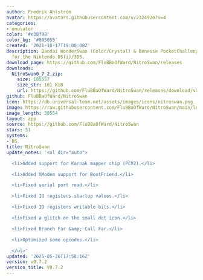 ```yaml
---
author: Fredrik Ahlström
avatar: https://avatars.githubusercontent.com/u/2324920?v=4
categories:
- emulator
color: '#e38f98'
color_bg: '#805055'
created: '2021-10-17T19:00:08Z'
description: Bandai WonderSwan (Color/Crystal) & Benesse PocketChallenge V2 emulator
  for the Nintendo DS(i)/3DS.
download_page: https://github.com/FluBBaOfWard/NitroSwan/releases
downloads:
  NitroSwan0_7_2.zip:
    size: 185557
    size_str: 181 KiB
    url: https://github.com/FluBBaOfWard/NitroSwan/releases/download/v0.7.2/NitroSwan0_7_2.zip
github: FluBBaOfWard/NitroSwan
icon: https://db.universal-team.net/assets/images/icons/nitroswan.png
image: https://raw.githubusercontent.com/FluBBaOfWard/NitroSwan/main/logo.png
image_length: 38554
layout: app
source: https://github.com/FluBBaOfWard/NitroSwan
stars: 51
systems:
- DS
title: NitroSwan
update_notes: '<ul dir="auto">

  <li>Added support for Karnak mapper chip (PCV2).</li>

  <li>Added XModem support for BootFriend.</li>

  <li>Fixed serial port read.</li>

  <li>Fixed IO registers startup values.</li>

  <li>Fixed IO registers writable bits.</li>

  <li>Fixed a glitch on the small dot icon.</li>

  <li>Fixed Branch Far &amp; Call Far.</li>

  <li>Optimized some opcodes.</li>

  </ul>'
updated: '2025-05-26T17:58:16Z'
version: v0.7.2
version_title: V0.7.2
---
```

